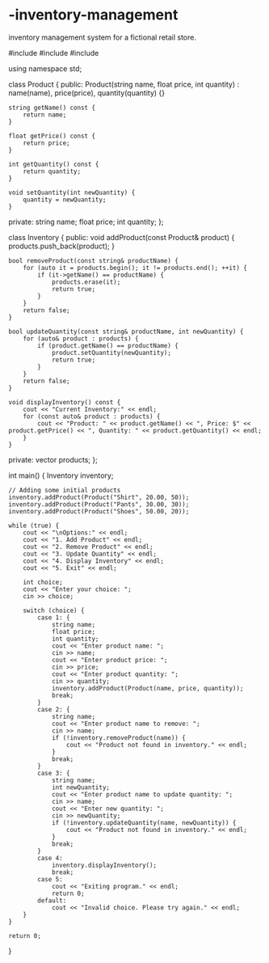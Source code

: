 # -inventory-management
 inventory management system for a fictional retail store. 

#include <iostream>
#include <vector>
#include <string>

using namespace std;

class Product {
public:
    Product(string name, float price, int quantity) : name(name), price(price), quantity(quantity) {}

    string getName() const {
        return name;
    }

    float getPrice() const {
        return price;
    }

    int getQuantity() const {
        return quantity;
    }

    void setQuantity(int newQuantity) {
        quantity = newQuantity;
    }

private:
    string name;
    float price;
    int quantity;
};

class Inventory {
public:
    void addProduct(const Product& product) {
        products.push_back(product);
    }

    bool removeProduct(const string& productName) {
        for (auto it = products.begin(); it != products.end(); ++it) {
            if (it->getName() == productName) {
                products.erase(it);
                return true;
            }
        }
        return false;
    }

    bool updateQuantity(const string& productName, int newQuantity) {
        for (auto& product : products) {
            if (product.getName() == productName) {
                product.setQuantity(newQuantity);
                return true;
            }
        }
        return false;
    }

    void displayInventory() const {
        cout << "Current Inventory:" << endl;
        for (const auto& product : products) {
            cout << "Product: " << product.getName() << ", Price: $" << product.getPrice() << ", Quantity: " << product.getQuantity() << endl;
        }
    }

private:
    vector<Product> products;
};

int main() {
    Inventory inventory;

    // Adding some initial products
    inventory.addProduct(Product("Shirt", 20.00, 50));
    inventory.addProduct(Product("Pants", 30.00, 30));
    inventory.addProduct(Product("Shoes", 50.00, 20));

    while (true) {
        cout << "\nOptions:" << endl;
        cout << "1. Add Product" << endl;
        cout << "2. Remove Product" << endl;
        cout << "3. Update Quantity" << endl;
        cout << "4. Display Inventory" << endl;
        cout << "5. Exit" << endl;

        int choice;
        cout << "Enter your choice: ";
        cin >> choice;

        switch (choice) {
            case 1: {
                string name;
                float price;
                int quantity;
                cout << "Enter product name: ";
                cin >> name;
                cout << "Enter product price: ";
                cin >> price;
                cout << "Enter product quantity: ";
                cin >> quantity;
                inventory.addProduct(Product(name, price, quantity));
                break;
            }
            case 2: {
                string name;
                cout << "Enter product name to remove: ";
                cin >> name;
                if (!inventory.removeProduct(name)) {
                    cout << "Product not found in inventory." << endl;
                }
                break;
            }
            case 3: {
                string name;
                int newQuantity;
                cout << "Enter product name to update quantity: ";
                cin >> name;
                cout << "Enter new quantity: ";
                cin >> newQuantity;
                if (!inventory.updateQuantity(name, newQuantity)) {
                    cout << "Product not found in inventory." << endl;
                }
                break;
            }
            case 4:
                inventory.displayInventory();
                break;
            case 5:
                cout << "Exiting program." << endl;
                return 0;
            default:
                cout << "Invalid choice. Please try again." << endl;
        }
    }

    return 0;
}
